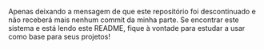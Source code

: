 Apenas deixando a mensagem de que este repositório foi descontinuado e não receberá mais nenhum commit da minha parte. Se encontrar este sistema e está lendo este README, fique à vontade para estudar a usar como base para seus projetos!
